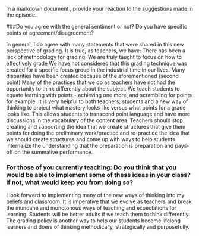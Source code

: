 In a markdown document , provide your reaction to the suggestions made in the episode. 

###Do you agree with the general sentiment or not? Do you have specific points of agreement/disagreement? 

In general, I do agree with many statements that were shared in this new perspective of grading. It is true, as teachers, we have:
 There has been a lack of methodology for grading. We are truly taught to focus on how to effectively grade
We have not considered that this grading technique was created for a specific focus group in the industrial time in our lives.
Many disparities have been created because of the aforementioned (second point)
Many of the practices that we do as teachers have not had the opportunity to think differently about the subject. 
We teach students to equate learning with points - achieving one more, and scrambling for points for example. 
It is very helpful to both teachers, students and a new way of thinking to project what mastery looks like versus what points for a grade looks like. This allows students to transcend point language and have more discussions in the vocabulary of the content area. 
Teachers should stop creating and supporting the idea that we create structures that give them points for doing the preliminary work/practice and re-practice the idea that we should create structures and come up with ways to help students internalize the understanding that the preparation is preparation and pays-off on the summative performance. 
### For those of you currently teaching: Do you think that you would be able to implement some of these ideas in your class? If not, what would keep you from doing so? 

I look forward to implementing many of the new ways of thinking into my beliefs and classroom. It is imperative that we evolve as teachers and break the mundane and monotonous ways of teaching and expectations for learning. Students will be better adults if we teach them to think differently. The grading policy is another way to help our students become lifelong learners and doers of thinking methodically, strategically and purposefully. 


